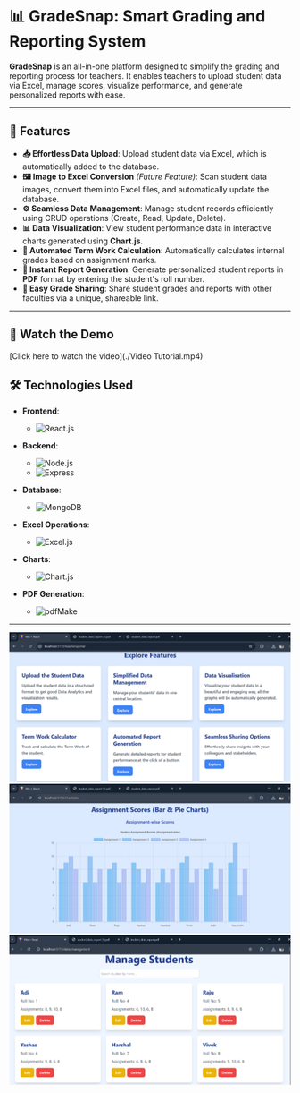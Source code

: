 # 📊 **GradeSnap**: Smart Grading and Reporting System

**GradeSnap** is an all-in-one platform designed to simplify the grading and reporting process for teachers. It enables teachers to upload student data via Excel, manage scores, visualize performance, and generate personalized reports with ease.

---

## 🚀 **Features**

- **📥 Effortless Data Upload**: Upload student data via Excel, which is automatically added to the database.
- **🖼️ Image to Excel Conversion** *(Future Feature)*: Scan student data images, convert them into Excel files, and automatically update the database.
- **⚙️ Seamless Data Management**: Manage student records efficiently using CRUD operations (Create, Read, Update, Delete).
- **📊 Data Visualization**: View student performance data in interactive charts generated using **Chart.js**.
- **📝 Automated Term Work Calculation**: Automatically calculates internal grades based on assignment marks.
- **📑 Instant Report Generation**: Generate personalized student reports in **PDF** format by entering the student's roll number.
- **🔗 Easy Grade Sharing**: Share student grades and reports with other faculties via a unique, shareable link.

---





## 🎥 Watch the Demo

[Click here to watch the video](./Video Tutorial.mp4)



## 🛠 **Technologies Used**

- **Frontend**: 
  - ![React.js](https://img.shields.io/badge/React.js-%2320232a.svg?style=flat&logo=react&logoColor=%2361DAFB)
  
- **Backend**: 
  - ![Node.js](https://img.shields.io/badge/Node.js-%2343853D.svg?style=flat&logo=nodedotjs&logoColor=white) 
  - ![Express](https://img.shields.io/badge/Express-%23404d59.svg?style=flat&logo=express&logoColor=white)

- **Database**: 
  - ![MongoDB](https://img.shields.io/badge/MongoDB-%2347A248.svg?style=flat&logo=mongodb&logoColor=white)

- **Excel Operations**: 
  - ![Excel.js](https://img.shields.io/badge/Excel.js-%23430000.svg?style=flat&logo=excel&logoColor=white)

- **Charts**: 
  - ![Chart.js](https://img.shields.io/badge/Chart.js-%23FF6384.svg?style=flat&logo=chartjs&logoColor=white)

- **PDF Generation**: 
  - ![pdfMake](https://img.shields.io/badge/pdfMake-%2336F7E1.svg?style=flat&logo=pdf&logoColor=black)

---


![GradeSnap Screenshot](./SS1.png)
![GradeSnap Screenshot](./SS2.png)
![GradeSnap Screenshot](./SS3.png)

